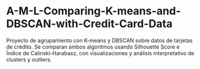 # A-M-L-Comparing-K-means-and-DBSCAN-with-Credit-Card-Data
Proyecto de agrupamiento con K-means y DBSCAN sobre datos de tarjetas de crédito. Se comparan ambos algoritmos usando Silhouette Score e Índice de Calinski-Harabasz, con visualizaciones y análisis interpretativo de clusters y outliers.
